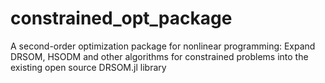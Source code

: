 # constrained_opt_package

A second-order optimization package for nonlinear programming: Expand DRSOM, HSODM and other algorithms for constrained problems into the existing open source DRSOM.jl library
